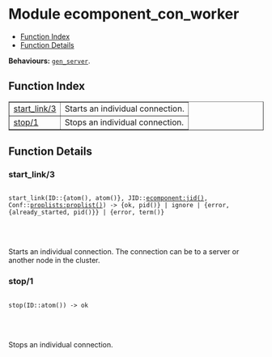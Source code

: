 

# Module ecomponent_con_worker #
* [Function Index](#index)
* [Function Details](#functions)

__Behaviours:__ [`gen_server`](gen_server.md).
<a name="index"></a>

## Function Index ##


<table width="100%" border="1" cellspacing="0" cellpadding="2" summary="function index"><tr><td valign="top"><a href="#start_link-3">start_link/3</a></td><td>Starts an individual connection.</td></tr><tr><td valign="top"><a href="#stop-1">stop/1</a></td><td>Stops an individual connection.</td></tr></table>


<a name="functions"></a>

## Function Details ##

<a name="start_link-3"></a>

### start_link/3 ###


<pre><code>
start_link(ID::{atom(), atom()}, JID::<a href="ecomponent.md#type-jid">ecomponent:jid()</a>, Conf::<a href="proplists.md#type-proplist">proplists:proplist()</a>) -&gt; {ok, pid()} | ignore | {error, {already_started, pid()}} | {error, term()}
</code></pre>

<br></br>


Starts an individual connection. The connection can be to a server or
another node in the cluster.
<a name="stop-1"></a>

### stop/1 ###


<pre><code>
stop(ID::atom()) -&gt; ok
</code></pre>

<br></br>


Stops an individual connection.
